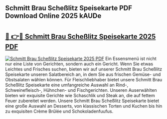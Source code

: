 ## Schmitt Brau Scheßlitz Speisekarte PDF Download Online 2025 kAUDe

# <h2><a href="http://gcbtmd.nevu.top/?p=Schmitt+Brau+Sche%c3%9flitz+Speisekarte">🔗 👉🔴 Schmitt Brau Scheßlitz Speisekarte 2025 PDF</a></h2>

[![Schmitt Brau Scheßlitz Speisekarte 2025 PDF](https://i.imgur.com/dBaPXMq.png)](http://gcbtmd.nevu.top/?p=Schmitt+Brau+Sche%c3%9flitz+Speisekarte)
Ein Essensmenü ist nicht nur eine Liste von Gerichten, sondern auch ein Gericht. Wenn Sie etwas Leichtes und Frisches suchen, bieten wir auf unserer Schmitt Brau Scheßlitz Speisekarte unseren Salatbereich an, in dem Sie aus frischen Gemüse- und Obstsalaten wählen können. Für Fleischliebhaber bietet unsere Schmitt Brau Scheßlitz Speisekarte eine umfangreiche Auswahl an Rind-, Schweinefleisch-, Hühnchen- und Fischgerichten. Unseren Auserwählten bieten wir exquisite Gerichte wie Schaschlik und Steak an, die auf fettem Feuer zubereitet werden. Unsere Schmitt Brau Scheßlitz Speisekarte bietet eine große Auswahl an Desserts, von klassischen Torten und Kuchen bis hin zu exquisiten Crème Brûlée und Schokoladenfuufus.
